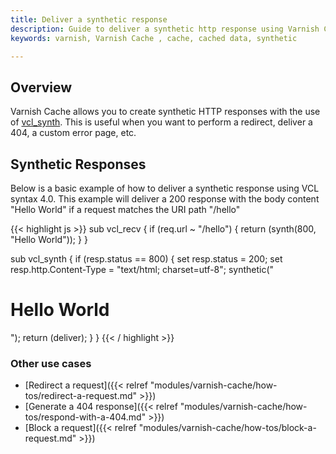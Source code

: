 ```yaml
---
title: Deliver a synthetic response
description: Guide to deliver a synthetic http response using Varnish Cache.
keywords: varnish, Varnish Cache , cache, cached data, synthetic    

---
```


## Overview

Varnish Cache allows you to create synthetic HTTP responses with the use of [vcl_synth](https://varnish-cache.org/docs/trunk/users-guide/vcl-built-in-subs.html#vcl-synth). This is useful when you want to perform a redirect, deliver a 404, a custom error page, etc.

## Synthetic Responses

Below is a basic example of how to deliver a synthetic response using VCL syntax 4.0. This example will deliver a 200 response with the body content "Hello World" if a request matches the URI path "/hello"

{{< highlight js >}}
sub vcl_recv {
    if (req.url ~ "/hello") {
        return (synth(800, "Hello World"));
    }
}

sub vcl_synth {
    if (resp.status == 800) {
        set resp.status = 200;
        set resp.http.Content-Type = "text/html; charset=utf-8";
        synthetic("<h1>Hello World</h1>");
        return (deliver);
    }
}
{{< / highlight >}}

### Other use cases

* [Redirect a request]({{< relref "modules/varnish-cache/how-tos/redirect-a-request.md" >}})
* [Generate a 404 response]({{< relref "modules/varnish-cache/how-tos/respond-with-a-404.md" >}})
* [Block a request]({{< relref "modules/varnish-cache/how-tos/block-a-request.md" >}})
